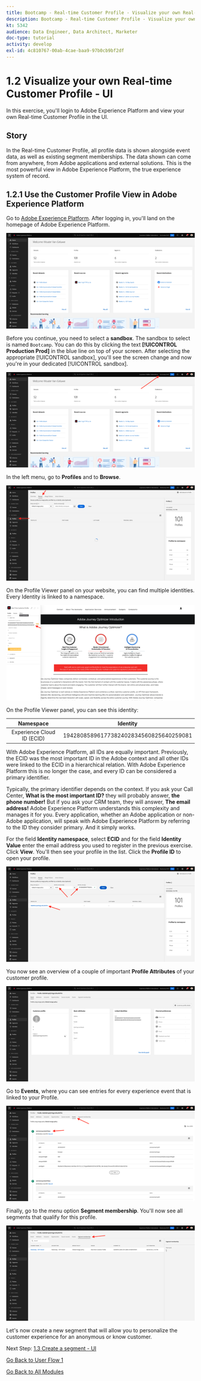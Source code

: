 ```yaml
---
title: Bootcamp - Real-time Customer Profile - Visualize your own Real-time Customer Profile - UI
description: Bootcamp - Real-time Customer Profile - Visualize your own Real-time Customer Profile - UI
kt: 5342
audience: Data Engineer, Data Architect, Marketer
doc-type: tutorial
activity: develop
exl-id: 4c810767-00ab-4cae-baa9-97b0cb9bf2df
---
```

# 1.2 Visualize your own Real-time Customer Profile - UI

In this exercise, you'll login to Adobe Experience Platform and view your own Real-time Customer Profile in the UI.
 
## Story

In the Real-time Customer Profile, all profile data is shown alongside event data, as well as existing segment memberships. The data shown can come from anywhere, from Adobe applications and external solutions. This is the most powerful view in Adobe Experience Platform, the true experience system of record.

## 1.2.1 Use the Customer Profile View in Adobe Experience Platform

Go to [Adobe Experience Platform](https://experience.adobe.com/platform). After logging in, you'll land on the homepage of Adobe Experience Platform.

![Data Ingestion](./images/home.png)

Before you continue, you need to select a **sandbox**. The sandbox to select is named ``Bootcamp``. You can do this by clicking the text **[!UICONTROL Production Prod]** in the blue line on top of your screen. After selecting the appropriate [!UICONTROL sandbox], you'll see the screen change and now you're in your dedicated [!UICONTROL sandbox].

![Data Ingestion](./images/sb1.png)

In the left menu, go to **Profiles** and to **Browse**.

![Customer Profile](./images/homemenu.png)

On the Profile Viewer panel on your website, you can find multiple identities. Every Identity is linked to a namespace. 

![Customer Profile](./images/identities.png)

On the Profile Viewer panel, you can see this identity:

| Namespace     | Identity       |
|:-------------:| :---------------:|
| Experience Cloud ID (ECID)          | 19428085896177382402834560825640259081 |

With Adobe Experience Platform, all IDs are equally important. Previously, the ECID was the most important ID in the Adobe context and all other IDs were linked to the ECID in a hierarchical relation. With Adobe Experience Platform this is no longer the case, and every ID can be considered a primary identifier. 

Typically, the primary identifier depends on the context. If you ask your Call Center, **What is the most important ID?** they will probably answer, **the phone number!** But if you ask your CRM team, they will answer, **The email address!**  Adobe Experience Platform understands this complexity and manages it for you. Every application, whether an Adobe application or non-Adobe application, will speak with Adobe Experience Platform by referring to the ID they consider primary. And it simply works.

For the field **Identity namespace**, select **ECID** and for the field **Identity Value** enter the email address you used to register in the previous exercise. Click **View**. You'll then see your profile in the list. Click the **Profile ID** to open your profile.

![Customer Profile](./images/popupecid.png)

You now see an overview of a couple of important **Profile Attributes** of your customer profile.

![Customer Profile](./images/profile.png)

Go to **Events**, where you can see entries for every experience event that is linked to your Profile.    

![Customer Profile](./images/profileee.png)

Finally, go to the menu option **Segment membership**. You'll now see all segments that qualify for this profile.

![Customer Profile](./images/profileseg.png)

Let's now create a new segment that will allow you to personalize the customer experience for an anonymous or know customer.

Next Step: [1.3 Create a segment - UI](./ex3.md)

[Go Back to User Flow 1](./uc1.md)

[Go Back to All Modules](../../overview.md)
